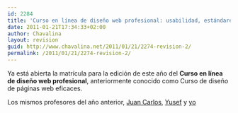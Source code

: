 ```yaml
---
id: 2284
title: 'Curso en línea de diseño web profesional: usabilidad, estándares y arquitectura de información (2ª edición)'
date: 2011-01-21T17:34:33+02:00
author: Chavalina
layout: revision
guid: http://www.chavalina.net/2011/01/21/2274-revision-2/
permalink: /2011/01/21/2274-revision-2/
---
```

Ya está abierta la matrícula para la edición de este año del **Curso en línea de diseño web profesional**, anteriormente conocido como Curso de diseño de páginas web eficaces.

Los mismos profesores del año anterior, [Juan Carlos](http://usalo.es/los-autores#jc), [Yusef](http://www.nosolousabilidad.com/hassan/) y [yo](http://www.inmabermejo.com/)